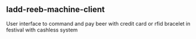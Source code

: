 ## ladd-reeb-machine-client

User interface to command and pay beer with credit card or rfid bracelet in festival with cashless system

